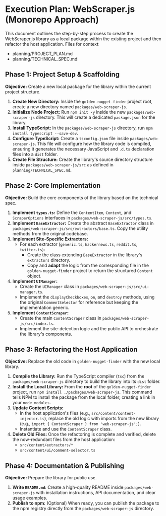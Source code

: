 # Execution Plan: WebScraper.js (Monorepo Approach)

This document outlines the step-by-step process to create the WebScraper.js library as a local package within the existing project and then refactor the host application.
Files for context:
- planning/PROJECT_PLAN.md
- planning/TECHNICAL_SPEC.md


## Phase 1: Project Setup & Scaffolding

**Objective:** Create a new local package for the library within the current project structure.

1.  **Create New Directory:** Inside the `golden-nugget-finder` project root, create a new directory named `packages/web-scraper-js`.
2.  **Initialize Node Project:** Run `npm init -y` inside the new `packages/web-scraper-js` directory. This will create a dedicated `package.json` for the library.
3.  **Install TypeScript:** In the `packages/web-scraper-js` directory, run `npm install typescript --save-dev`.
4.  **Configure TypeScript:** Create a `tsconfig.json` file inside `packages/web-scraper-js`. This file will configure how the library code is compiled, ensuring it generates the necessary JavaScript and `.d.ts` declaration files into a `dist` folder.
5.  **Create File Structure:** Create the library's source directory structure inside `packages/web-scraper-js/src` as defined in `planning/TECHNICAL_SPEC.md`.

## Phase 2: Core Implementation

**Objective:** Build the core components of the library based on the technical spec.

1.  **Implement `types.ts`:** Define the `ContentItem`, `Content`, and `ScraperOptions` interfaces in `packages/web-scraper-js/src/types.ts`.
2.  **Implement `BaseExtractor`:** Create the abstract `BaseExtractor` class in `packages/web-scraper-js/src/extractors/base.ts`. Copy the utility methods from the original codebase.
3.  **Implement Site-Specific Extractors:**
    *   For each extractor (`generic.ts`, `hackernews.ts`, `reddit.ts`, `twitter.ts`):
        *   Create the class extending `BaseExtractor` in the library's `extractors` directory.
        *   Copy and **adapt** the logic from the corresponding file in the `golden-nugget-finder` project to return the structured `Content` object.
4.  **Implement `UIManager`:**
    *   Create the `UIManager` class in `packages/web-scraper-js/src/ui-manager.ts`.
    *   Implement the `displayCheckboxes`, `on`, and `destroy` methods, using the original `CommentSelector` for reference but keeping the implementation generic.
5.  **Implement `ContentScraper`:**
    *   Create the main `ContentScraper` class in `packages/web-scraper-js/src/index.ts`.
    *   Implement the site-detection logic and the public API to orchestrate the library's components.

## Phase 3: Refactoring the Host Application

**Objective:** Replace the old code in `golden-nugget-finder` with the new local library.

1.  **Compile the Library:** Run the TypeScript compiler (`tsc`) from the `packages/web-scraper-js` directory to build the library into its `dist` folder.
2.  **Install the Local Library:** From the **root** of the `golden-nugget-finder` project, run `npm install ./packages/web-scraper-js`. This command tells NPM to install the package from the local folder, creating a link in your `node_modules`.
3.  **Update Content Scripts:**
    *   In the host application's files (e.g., `src/content/content-injector.ts`), replace the old logic with imports from the new library (e.g., `import { ContentScraper } from 'web-scraper-js';`).
    *   Instantiate and use the `ContentScraper` class.
4.  **Delete Old Files:** Once the refactoring is complete and verified, delete the now-redundant files from the host application:
    *   `src/content/extractors/*`
    *   `src/content/ui/comment-selector.ts`

## Phase 4: Documentation & Publishing

**Objective:** Prepare the library for public use.

1.  **Write `README.md`:** Create a high-quality README inside `packages/web-scraper-js` with installation instructions, API documentation, and clear usage examples.
2.  **Publish to npm:** (Optional) When ready, you can publish the package to the npm registry directly from the `packages/web-scraper-js` directory.